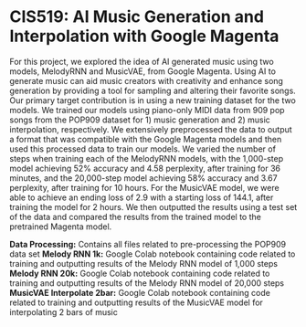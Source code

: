 # CIS519: AI Music Generation and Interpolation with Google Magenta

For this project, we explored the idea of AI generated music using two models, MelodyRNN and MusicVAE, from Google Magenta. Using AI to generate music can aid music creators with creativity and enhance song generation by providing a tool for sampling and altering their favorite songs. Our primary target contribution is in using a new training dataset for the two models. We trained our models using piano-only MIDI data from 909 pop songs from the POP909 dataset for 1) music generation and 2) music interpolation, respectively. We extensively preprocessed the data to output a format that was compatible with the Google Magenta models and then used this processed data to train our models. We varied the number of steps when training each of the MelodyRNN models, with the 1,000-step model achieving 52% accuracy and 4.58 perplexity, after training for 36 minutes, and the 20,000-step model achieving 58% accuracy and 3.67 perplexity, after training for 10 hours. For the MusicVAE model, we were able to achieve an ending loss of 2.9 with a starting loss of 144.1, after training the model for 2 hours. We then outputted the results using a test set of the data and compared the results from the trained model to the pretrained Magenta model. 

**Data Processing:** Contains all files related to pre-processing the POP909 data set
**Melody RNN 1k:** Google Colab notebook containing code related to training and outputting results of the Melody RNN model of 1,000 steps
**Melody RNN 20k:** Google Colab notebook containing code related to training and outputting results of the Melody RNN model of 20,000 steps
**MusicVAE Interpolate 2bar:** Google Colab notebook containing code related to training and outputting results of the MusicVAE model for interpolating 2 bars of music
